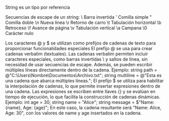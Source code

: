 String es un tipo por referencia

Secuencias de escape de un string:
\\	Barra invertida
\'	Comilla simple 
\"	Comilla doble 
\n	Nueva línea 
\r	Retorno de carro 
\t	Tabulación horizontal 
\b	Retroceso 
\f	Avance de página
\v	Tabulación vertical 
\a	Campana 
\0	Carácter nulo

Los caracteres @ y $ se utilizan como prefijos de cadenas de texto para proporcionar funcionalidades especiales
El prefijo @ se usa para crear cadenas verbatim (textuales). Las cadenas verbatim permiten incluir caracteres especiales, como barras invertidas \ y saltos de línea, sin necesidad de usar secuencias de escape. Además, se pueden escribir múltiples líneas directamente dentro de la cadena.
Ejemplo:
string path = @"C:\Users\Nombre\Documentos\Archivo.txt";
string multiline = @"Esta es una cadena
que abarca
múltiples líneas.";
El prefijo $ se utiliza para habilitar la interpolación de cadenas, lo que permite insertar expresiones dentro de una cadena. Las expresiones se escriben entre llaves {} y se evalúan en tiempo de ejecución, lo que facilita la construcción de cadenas dinámicas.
Ejemplo:
int age = 30;
string name = "Alice";
string message = $"Name: {name}, Age: {age}";
En este caso, la cadena resultante será "Name: Alice, Age: 30", con los valores de name y age insertados en la cadena.
